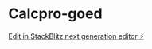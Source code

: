 # Calcpro-goed

[Edit in StackBlitz next generation editor ⚡️](https://stackblitz.com/~/github.com/Tjakkes2024/Calcpro-goed)